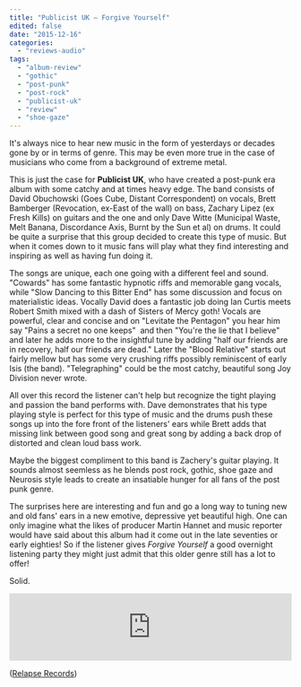 ```yaml
---
title: "Publicist UK – Forgive Yourself"
edited: false
date: "2015-12-16"
categories:
  - "reviews-audio"
tags:
  - "album-review"
  - "gothic"
  - "post-punk"
  - "post-rock"
  - "publicist-uk"
  - "review"
  - "shoe-gaze"
---
```


It's always nice to hear new music in the form of yesterdays or decades gone by or in terms of genre. This may be even more true in the case of musicians who come from a background of extreme metal.

This is just the case for **Publicist UK**, who have created a post-punk era album with some catchy and at times heavy edge. The band consists of David Obuchowski (Goes Cube, Distant Correspondent) on vocals, Brett Bamberger (Revocation, ex-East of the wall) on bass, Zachary Lipez (ex Fresh Kills) on guitars and the one and only Dave Witte (Municipal Waste, Melt Banana, Discordance Axis, Burnt by the Sun et al) on drums. It could be quite a surprise that this group decided to create this type of music. But when it comes down to it music fans will play what they find interesting and inspiring as well as having fun doing it.

The songs are unique, each one going with a different feel and sound. "Cowards" has some fantastic hypnotic riffs and memorable gang vocals, while "Slow Dancing to this Bitter End" has some discussion and focus on materialistic ideas. Vocally David does a fantastic job doing Ian Curtis meets Robert Smith mixed with a dash of Sisters of Mercy goth! Vocals are powerful, clear and concise and on "Levitate the Pentagon" you hear him say "Pains a secret no one keeps"  and then "You're the lie that I believe" and later he adds more to the insightful tune by adding "half our friends are in recovery, half our friends are dead." Later the "Blood Relative" starts out fairly mellow but has some very crushing riffs possibly reminiscent of early Isis (the band). "Telegraphing" could be the most catchy, beautiful song Joy Division never wrote.

All over this record the listener can't help but recognize the tight playing and passion the band performs with. Dave demonstrates that his type playing style is perfect for this type of music and the drums push these songs up into the fore front of the listeners' ears while Brett adds that missing link between good song and great song by adding a back drop of distorted and clean loud bass work.

Maybe the biggest compliment to this band is Zachery's guitar playing. It sounds almost seemless as he blends post rock, gothic, shoe gaze and Neurosis style leads to create an insatiable hunger for all fans of the post punk genre.

The surprises here are interesting and fun and go a long way to tuning new and old fans' ears in a new emotive, depressive yet beautiful high. One can only imagine what the likes of producer Martin Hannet and music reporter would have said about this album had it come out in the late seventies or early eighties! So if the listener gives _Forgive Yourself_ a good overnight listening party they might just admit that this older genre still has a lot to offer!

Solid.

<iframe style="border: 0; width: 100%; height: 120px;" src="https://bandcamp.com/EmbeddedPlayer/album=1392995458/size=large/bgcol=ffffff/linkcol=0687f5/tracklist=false/artwork=small/transparent=true/" width="300" height="150" seamless=""><a href="http://publicistuk.bandcamp.com/album/forgive-yourself">Forgive Yourself by PUBLICIST UK</a></iframe>

([Relapse Records](http://www.relapse.com))
